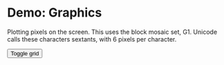 # Demo: Graphics

Plotting pixels on the screen. This uses the block mosaic set, G1. Unicode calls these characters sextants, with 6 pixels per character.

<button id="gridButton">Toggle grid</button>

<div id="screen"></div>

<script setup>
import { onMounted } from 'vue';
import { Attributes, Colour, Teletext } from '@techandsoftware/teletext';

function demo() {
    const t = Teletext();
    t.addTo('#screen');
    document.querySelector('#gridButton').onclick = () => t.toggleGrid();

    // set graphics mode with alternative colours per row
    for (let r = 0; r < 25; r++) {
        t.writeByte(0, r, r % 2 ? '\x13' : '\x12');
    }
    for (let radius = 5; radius <= 30; radius += 4) {
        midpointCircle(40, 37, radius);
    }
    t.updateDisplay();

    // midpoint circle algorithm
    function midpointCircle(x0, y0, radius) {
        let x = radius;
        let y = 0;
        let decisionOver2 = 1 - x;

        while (y <= x) {
            t.plot(x + x0, y + y0);
            t.plot(y + x0, x + y0);
            t.plot(-x + x0, y + y0);
            t.plot(-y + x0, x + y0);
            t.plot(-x + x0, -y + y0);
            t.plot(-y + x0, -x + y0);
            t.plot(x + x0, -y + y0);
            t.plot(y + x0, -x + y0);

            y++;
            if (decisionOver2 <= 0) {
                decisionOver2 += 2 * y + 1;
            } else {
                x--;
                decisionOver2 += 2 * (y - x) + 1;
            }
        }
    }
}
    
onMounted(demo);
</script>